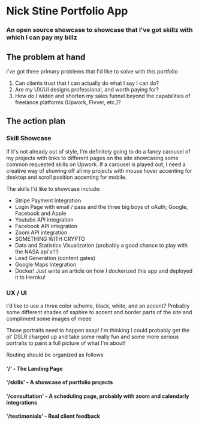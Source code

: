 # Nick Stine Portfolio App
### An open source showcase to showcase that I've got skillz with which I can pay my billz

## The problem at hand

I've got three primary problems that I'd like to solve with this portfolio
1. Can clients trust that I can actually do what I say I can do?
2. Are my UX/UI designs professional, and worth paying for?
3. How do I widen and shorten my sales funnel beyond the capabilities of freelance platforms (Upwork, Fivver, etc.)?

## The action plan

### Skill Showcase
If it's not already out of style, I'm definitely going to do a fancy carousel of my projects with links to different pages on the site showcasing some common requested skills on Upwork. If a carousel is played out, I need a creative way of showing off all my projects with mouse hover accenting for desktop and scroll position accenting for mobile.

The skills I'd like to showcase include:
- Stripe Payment Integration
- Login Page with email / pass and the three big boys of oAuth; Google, Facebook and Apple
- Youtube API integration
- Facebook API integration
- Zoom API integration
- SOMETHING WITH CRYPTO
- Data and Statistics Visualization (probably a good chance to play with the NASA api's!!!)
- Lead Generation (content gates)
- Google Maps Integration
- Docker! Just write an article on how I dockerized this app and deployed it to Heroku!


### UX / UI

I'd like to use a three color scheme, black, white, and an accent? Probably some different shades of saphire to accent and border parts of the site and compliment some images of meee

Those portraits need to happen asap! I'm thinking I could probably get the ol' DSLR charged up and take some really fun and some more serious portraits to paint a full picture of what I'm about!

Routing should be organized as follows
#### '/' - The Landing Page

#### '/skills' - A showcase of portfolio projects

#### '/consultation' - A scheduling page, probably with zoom and calendarly integrations

#### '/testimonials' - Real client feedback

